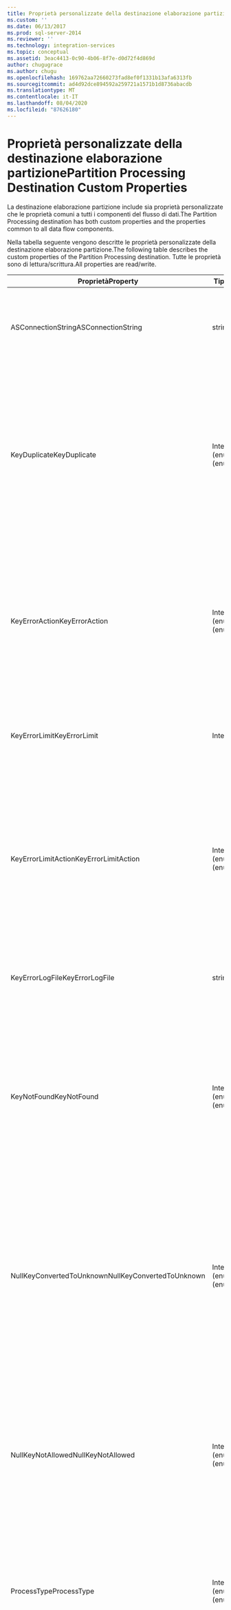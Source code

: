 ```yaml
---
title: Proprietà personalizzate della destinazione elaborazione partizione | Microsoft Docs
ms.custom: ''
ms.date: 06/13/2017
ms.prod: sql-server-2014
ms.reviewer: ''
ms.technology: integration-services
ms.topic: conceptual
ms.assetid: 3eac4413-0c90-4b06-8f7e-d0d72f4d869d
author: chugugrace
ms.author: chugu
ms.openlocfilehash: 169762aa72660273fad8ef0f1331b13afa6313fb
ms.sourcegitcommit: ad4d92dce894592a259721a1571b1d8736abacdb
ms.translationtype: MT
ms.contentlocale: it-IT
ms.lasthandoff: 08/04/2020
ms.locfileid: "87626180"
---
```

# <a name="partition-processing-destination-custom-properties"></a><span data-ttu-id="18ca0-102">Proprietà personalizzate della destinazione elaborazione partizione</span><span class="sxs-lookup"><span data-stu-id="18ca0-102">Partition Processing Destination Custom Properties</span></span>
  <span data-ttu-id="18ca0-103">La destinazione elaborazione partizione include sia proprietà personalizzate che le proprietà comuni a tutti i componenti del flusso di dati.</span><span class="sxs-lookup"><span data-stu-id="18ca0-103">The Partition Processing destination has both custom properties and the properties common to all data flow components.</span></span>  
  
 <span data-ttu-id="18ca0-104">Nella tabella seguente vengono descritte le proprietà personalizzate della destinazione elaborazione partizione.</span><span class="sxs-lookup"><span data-stu-id="18ca0-104">The following table describes the custom properties of the Partition Processing destination.</span></span> <span data-ttu-id="18ca0-105">Tutte le proprietà sono di lettura/scrittura.</span><span class="sxs-lookup"><span data-stu-id="18ca0-105">All properties are read/write.</span></span>  
  
|<span data-ttu-id="18ca0-106">Proprietà</span><span class="sxs-lookup"><span data-stu-id="18ca0-106">Property</span></span>|<span data-ttu-id="18ca0-107">Tipo di dati</span><span class="sxs-lookup"><span data-stu-id="18ca0-107">Data Type</span></span>|<span data-ttu-id="18ca0-108">Descrizione</span><span class="sxs-lookup"><span data-stu-id="18ca0-108">Description</span></span>|  
|--------------|---------------|-----------------|  
|<span data-ttu-id="18ca0-109">ASConnectionString</span><span class="sxs-lookup"><span data-stu-id="18ca0-109">ASConnectionString</span></span>|<span data-ttu-id="18ca0-110">string</span><span class="sxs-lookup"><span data-stu-id="18ca0-110">String</span></span>|<span data-ttu-id="18ca0-111">Stringa di connessione a un progetto [!INCLUDE[ssASnoversion](../../includes/ssasnoversion-md.md)] o a un'istanza di [!INCLUDE[ssASnoversion](../../includes/ssasnoversion-md.md)].</span><span class="sxs-lookup"><span data-stu-id="18ca0-111">The connection string to an [!INCLUDE[ssASnoversion](../../includes/ssasnoversion-md.md)] project or an instance of [!INCLUDE[ssASnoversion](../../includes/ssasnoversion-md.md)].</span></span>|  
|<span data-ttu-id="18ca0-112">KeyDuplicate</span><span class="sxs-lookup"><span data-stu-id="18ca0-112">KeyDuplicate</span></span>|<span data-ttu-id="18ca0-113">Integer (enumerazione)</span><span class="sxs-lookup"><span data-stu-id="18ca0-113">Integer (enumeration)</span></span>|<span data-ttu-id="18ca0-114">Quando UseDefaultConfiguration è `False` , valore che indica come gestire gli errori di chiave duplicata.</span><span class="sxs-lookup"><span data-stu-id="18ca0-114">When UseDefaultConfiguration is `False`, a value that indicates how to handle duplicate key errors.</span></span> <span data-ttu-id="18ca0-115">I valori possibili sono `IgnoreError` (0), `ReportAndContinue` (1) e `ReportAndStop` (2).</span><span class="sxs-lookup"><span data-stu-id="18ca0-115">The possible values are `IgnoreError` (0), `ReportAndContinue` (1), and `ReportAndStop` (2).</span></span> <span data-ttu-id="18ca0-116">Il valore predefinito di questa proprietà è `IgnoreError` (0).</span><span class="sxs-lookup"><span data-stu-id="18ca0-116">The default value of this property is `IgnoreError` (0).</span></span>|  
|<span data-ttu-id="18ca0-117">KeyErrorAction</span><span class="sxs-lookup"><span data-stu-id="18ca0-117">KeyErrorAction</span></span>|<span data-ttu-id="18ca0-118">Integer (enumerazione)</span><span class="sxs-lookup"><span data-stu-id="18ca0-118">Integer (enumeration)</span></span>|<span data-ttu-id="18ca0-119">Quando UseDefaultConfiguration è `False` , valore che indica come gestire gli errori di chiave.</span><span class="sxs-lookup"><span data-stu-id="18ca0-119">When UseDefaultConfiguration is `False`, a value that indicates how to handle key errors.</span></span> <span data-ttu-id="18ca0-120">I valori possibili sono `ConvertToUnknown` (0) e `DiscardRecord` (1).</span><span class="sxs-lookup"><span data-stu-id="18ca0-120">The possible values are `ConvertToUnknown` (0) and `DiscardRecord` (1).</span></span> <span data-ttu-id="18ca0-121">Il valore predefinito di questa proprietà è `ConvertToUnknown` (0).</span><span class="sxs-lookup"><span data-stu-id="18ca0-121">The default value of this property is `ConvertToUnknown` (0).</span></span>|  
|<span data-ttu-id="18ca0-122">KeyErrorLimit</span><span class="sxs-lookup"><span data-stu-id="18ca0-122">KeyErrorLimit</span></span>|<span data-ttu-id="18ca0-123">Integer</span><span class="sxs-lookup"><span data-stu-id="18ca0-123">Integer</span></span>|<span data-ttu-id="18ca0-124">Quando UseDefaultConfiguration è `False` , il limite superiore degli errori di chiave consentiti.</span><span class="sxs-lookup"><span data-stu-id="18ca0-124">When UseDefaultConfiguration is `False`, the upper limit of key errors that are allowed.</span></span>|  
|<span data-ttu-id="18ca0-125">KeyErrorLimitAction</span><span class="sxs-lookup"><span data-stu-id="18ca0-125">KeyErrorLimitAction</span></span>|<span data-ttu-id="18ca0-126">Integer (enumerazione)</span><span class="sxs-lookup"><span data-stu-id="18ca0-126">Integer (enumeration)</span></span>|<span data-ttu-id="18ca0-127">Quando UseDefaultConfiguration è `False` , valore che indica l'azione da eseguire quando `KeyErrorLimit` viene raggiunto.</span><span class="sxs-lookup"><span data-stu-id="18ca0-127">When UseDefaultConfiguration is `False`, a value that indicates the action to take when `KeyErrorLimit` is reached.</span></span> <span data-ttu-id="18ca0-128">I valori possibili sono `StopLogging` (1) e `StopProcessing` (0).</span><span class="sxs-lookup"><span data-stu-id="18ca0-128">The possible values are `StopLogging` (1) and `StopProcessing` (0).</span></span> <span data-ttu-id="18ca0-129">Il valore predefinito di questa proprietà è `StopProcessing` (0).</span><span class="sxs-lookup"><span data-stu-id="18ca0-129">The default value of this property is `StopProcessing` (0).</span></span>|  
|<span data-ttu-id="18ca0-130">KeyErrorLogFile</span><span class="sxs-lookup"><span data-stu-id="18ca0-130">KeyErrorLogFile</span></span>|<span data-ttu-id="18ca0-131">string</span><span class="sxs-lookup"><span data-stu-id="18ca0-131">String</span></span>|<span data-ttu-id="18ca0-132">Quando UseDefaultConfiguration è `False` , il percorso e il nome del file di log degli errori.</span><span class="sxs-lookup"><span data-stu-id="18ca0-132">When UseDefaultConfiguration is `False`, the path and file name of the error log file.</span></span>|  
|<span data-ttu-id="18ca0-133">KeyNotFound</span><span class="sxs-lookup"><span data-stu-id="18ca0-133">KeyNotFound</span></span>|<span data-ttu-id="18ca0-134">Integer (enumerazione)</span><span class="sxs-lookup"><span data-stu-id="18ca0-134">Integer (enumeration)</span></span>|<span data-ttu-id="18ca0-135">Quando UseDefaultConfiguration è `False` , valore che indica come gestire gli errori di chiave mancanti.</span><span class="sxs-lookup"><span data-stu-id="18ca0-135">When UseDefaultConfiguration is `False`, a value that indicates how to handle missing key errors.</span></span> <span data-ttu-id="18ca0-136">I valori possibili sono `IgnoreError` (0), `ReportAndContinue` (1) e `ReportAndStop` (2).</span><span class="sxs-lookup"><span data-stu-id="18ca0-136">The possible values are `IgnoreError` (0), `ReportAndContinue` (1), and `ReportAndStop` (2).</span></span> <span data-ttu-id="18ca0-137">Il valore predefinito di questa proprietà è `ReportAndContinue` (1).</span><span class="sxs-lookup"><span data-stu-id="18ca0-137">The default value of this property is `ReportAndContinue` (1).</span></span>|  
|<span data-ttu-id="18ca0-138">NullKeyConvertedToUnknown</span><span class="sxs-lookup"><span data-stu-id="18ca0-138">NullKeyConvertedToUnknown</span></span>|<span data-ttu-id="18ca0-139">Integer (enumerazione)</span><span class="sxs-lookup"><span data-stu-id="18ca0-139">Integer (enumeration)</span></span>|<span data-ttu-id="18ca0-140">Quando UseDefaultConfiguration è `False` , valore che indica come gestire le chiavi null convertite nel valore sconosciuto.</span><span class="sxs-lookup"><span data-stu-id="18ca0-140">When UseDefaultConfiguration is `False`, a value that indicates how to handle null keys converted to the Unknown value.</span></span> <span data-ttu-id="18ca0-141">I valori possibili sono `IgnoreError` (0), `ReportAndContinue` (1) e `ReportAndStop` (2).</span><span class="sxs-lookup"><span data-stu-id="18ca0-141">The possible values are `IgnoreError` (0), `ReportAndContinue` (1), and `ReportAndStop` (2).</span></span> <span data-ttu-id="18ca0-142">Il valore predefinito di questa proprietà è `IgnoreError` (0).</span><span class="sxs-lookup"><span data-stu-id="18ca0-142">The default value of this property is `IgnoreError` (0).</span></span>|  
|<span data-ttu-id="18ca0-143">NullKeyNotAllowed</span><span class="sxs-lookup"><span data-stu-id="18ca0-143">NullKeyNotAllowed</span></span>|<span data-ttu-id="18ca0-144">Integer (enumerazione)</span><span class="sxs-lookup"><span data-stu-id="18ca0-144">Integer (enumeration)</span></span>|<span data-ttu-id="18ca0-145">Quando UseDefaultConfiguration è `False` , valore che indica come gestire i valori null non consentiti.</span><span class="sxs-lookup"><span data-stu-id="18ca0-145">When UseDefaultConfiguration is `False`, a value that indicates how to handle disallowed nulls.</span></span> <span data-ttu-id="18ca0-146">I valori possibili sono `IgnoreError` (0), `ReportAndContinue` (1) e `ReportAndStop` (2).</span><span class="sxs-lookup"><span data-stu-id="18ca0-146">The possible values are `IgnoreError` (0), `ReportAndContinue` (1), and `ReportAndStop` (2).</span></span> <span data-ttu-id="18ca0-147">Il valore predefinito di questa proprietà è `ReportAndContinue` (1).</span><span class="sxs-lookup"><span data-stu-id="18ca0-147">The default value of this property is `ReportAndContinue` (1).</span></span>|  
|<span data-ttu-id="18ca0-148">ProcessType</span><span class="sxs-lookup"><span data-stu-id="18ca0-148">ProcessType</span></span>|<span data-ttu-id="18ca0-149">Integer (enumerazione)</span><span class="sxs-lookup"><span data-stu-id="18ca0-149">Integer (enumeration)</span></span>|<span data-ttu-id="18ca0-150">Tipo di elaborazione della partizione utilizzata dalla trasformazione.</span><span class="sxs-lookup"><span data-stu-id="18ca0-150">The type of partition processing the transformation uses.</span></span> <span data-ttu-id="18ca0-151">I valori possibili sono `ProcessAdd` (1) (incrementale), `ProcessFull` (0) e `ProcessUpdate` (2).</span><span class="sxs-lookup"><span data-stu-id="18ca0-151">The possible values are `ProcessAdd` (1) (incremental), `ProcessFull` (0), and `ProcessUpdate` (2).</span></span>|  
|<span data-ttu-id="18ca0-152">UseDefaultConfiguration</span><span class="sxs-lookup"><span data-stu-id="18ca0-152">UseDefaultConfiguration</span></span>|<span data-ttu-id="18ca0-153">Boolean</span><span class="sxs-lookup"><span data-stu-id="18ca0-153">Boolean</span></span>|<span data-ttu-id="18ca0-154">Valore che specifica se la trasformazione utilizza la configurazione degli errori predefinita.</span><span class="sxs-lookup"><span data-stu-id="18ca0-154">A value that specifies whether the transformation uses the default error configuration.</span></span> <span data-ttu-id="18ca0-155">Se questa proprietà è `False` , la trasformazione utilizza i valori delle proprietà personalizzate di gestione degli errori elencate in questa tabella, inclusi duplicati, KeyErrorAction e così via.</span><span class="sxs-lookup"><span data-stu-id="18ca0-155">If this property is `False`, the transformation uses the values of the error-handling custom properties listed in this table, including KeyDuplicate, KeyErrorAction, and so on.</span></span>|  
  
 <span data-ttu-id="18ca0-156">L'input e le colonne di input della destinazione elaborazione partizione non includono proprietà personalizzate.</span><span class="sxs-lookup"><span data-stu-id="18ca0-156">The input and the input columns of the Partition Processing destination have no custom properties.</span></span>  
  
 <span data-ttu-id="18ca0-157">Per altre informazioni, vedere [Destinazione elaborazione partizione](partition-processing-destination.md).</span><span class="sxs-lookup"><span data-stu-id="18ca0-157">For more information, see [Partition Processing Destination](partition-processing-destination.md).</span></span>  
  
## <a name="see-also"></a><span data-ttu-id="18ca0-158">Vedere anche</span><span class="sxs-lookup"><span data-stu-id="18ca0-158">See Also</span></span>  
 [<span data-ttu-id="18ca0-159">Proprietà comuni</span><span class="sxs-lookup"><span data-stu-id="18ca0-159">Common Properties</span></span>](../common-properties.md)  
  
  
